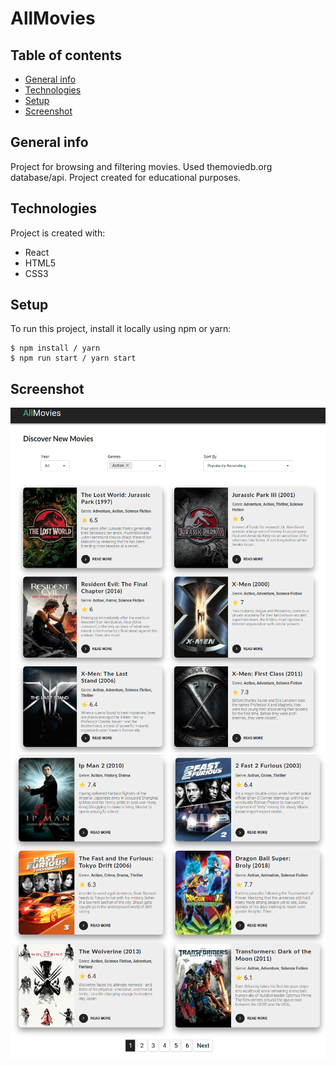 # AllMovies
## Table of contents

- [General info](#general-info)
- [Technologies](#tenchnologies)
- [Setup](#setup)
- [Screenshot](#screenshot)

## General info

Project for browsing and filtering movies. Used themoviedb.org database/api. Project created for educational purposes.
## Technologies

Project is created with:

- React
- HTML5
- CSS3

## Setup

To run this project, install it locally using npm or yarn:

```
$ npm install / yarn
$ npm run start / yarn start
```

## Screenshot

![image](./screenshots/s1.png)
![image](./screenshots/s2.png)

